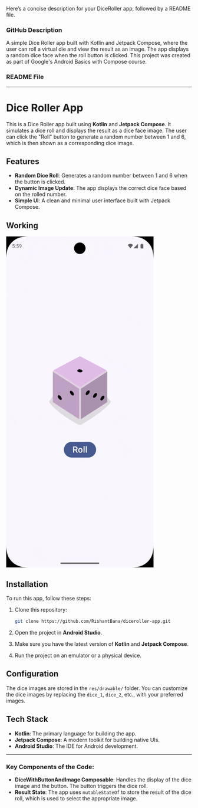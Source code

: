 Here’s a concise description for your DiceRoller app, followed by a README file.

### GitHub Description
A simple Dice Roller app built with Kotlin and Jetpack Compose, where the user can roll a virtual die and view the result as an image. The app displays a random dice face when the roll button is clicked. This project was created as part of Google's Android Basics with Compose course.

### README File

---

# Dice Roller App

This is a Dice Roller app built using **Kotlin** and **Jetpack Compose**. It simulates a dice roll and displays the result as a dice face image. The user can click the "Roll" button to generate a random number between 1 and 6, which is then shown as a corresponding dice image.

## Features

- **Random Dice Roll**: Generates a random number between 1 and 6 when the button is clicked.
- **Dynamic Image Update**: The app displays the correct dice face based on the rolled number.
- **Simple UI**: A clean and minimal user interface built with Jetpack Compose.

## Working

<img src="dicerollergif.gif" alt="Dice Roller GIF" width="400"/>

## Installation

To run this app, follow these steps:

1. Clone this repository:
    ```bash
    git clone https://github.com/RishantBana/diceroller-app.git
    ```

2. Open the project in **Android Studio**.

3. Make sure you have the latest version of **Kotlin** and **Jetpack Compose**.

4. Run the project on an emulator or a physical device.

## Configuration

The dice images are stored in the `res/drawable/` folder. You can customize the dice images by replacing the `dice_1`, `dice_2`, etc., with your preferred images.

## Tech Stack

- **Kotlin**: The primary language for building the app.
- **Jetpack Compose**: A modern toolkit for building native UIs.
- **Android Studio**: The IDE for Android development.

---

### Key Components of the Code:
- **DiceWithButtonAndImage Composable**: Handles the display of the dice image and the button. The button triggers the dice roll.
- **Result State**: The app uses `mutableStateOf` to store the result of the dice roll, which is used to select the appropriate image.
